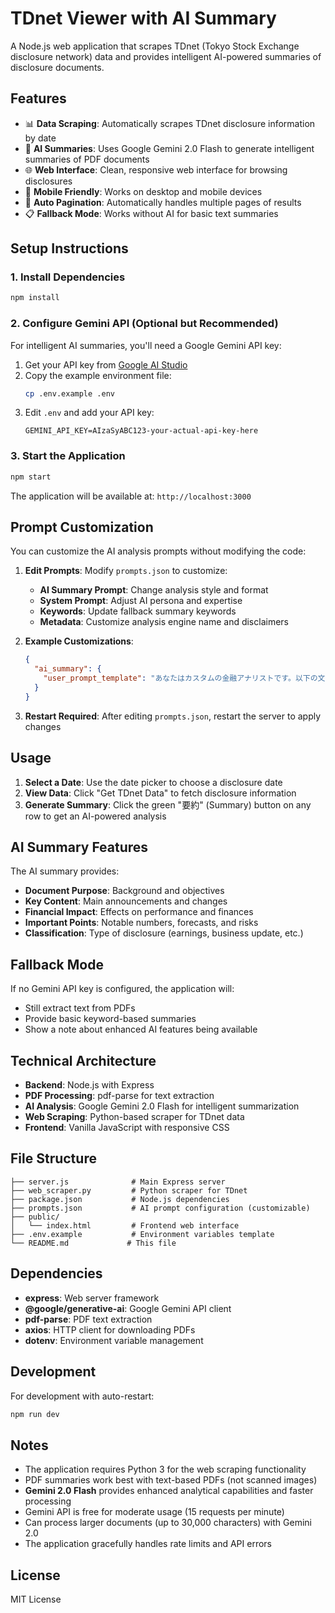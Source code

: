 # TDnet Viewer with AI Summary

A Node.js web application that scrapes TDnet (Tokyo Stock Exchange disclosure network) data and provides intelligent AI-powered summaries of disclosure documents.

## Features

- 📊 **Data Scraping**: Automatically scrapes TDnet disclosure information by date
- 🤖 **AI Summaries**: Uses Google Gemini 2.0 Flash to generate intelligent summaries of PDF documents
- 🌐 **Web Interface**: Clean, responsive web interface for browsing disclosures
- 📱 **Mobile Friendly**: Works on desktop and mobile devices
- 🔄 **Auto Pagination**: Automatically handles multiple pages of results
- 📋 **Fallback Mode**: Works without AI for basic text summaries

## Setup Instructions

### 1. Install Dependencies
```bash
npm install
```

### 2. Configure Gemini API (Optional but Recommended)

For intelligent AI summaries, you'll need a Google Gemini API key:

1. Get your API key from [Google AI Studio](https://aistudio.google.com/app/apikey)
2. Copy the example environment file:
   ```bash
   cp .env.example .env
   ```
3. Edit `.env` and add your API key:
   ```
   GEMINI_API_KEY=AIzaSyABC123-your-actual-api-key-here
   ```

### 3. Start the Application
```bash
npm start
```

The application will be available at: `http://localhost:3000`

## Prompt Customization

You can customize the AI analysis prompts without modifying the code:

1. **Edit Prompts**: Modify `prompts.json` to customize:
   - **AI Summary Prompt**: Change analysis style and format
   - **System Prompt**: Adjust AI persona and expertise
   - **Keywords**: Update fallback summary keywords
   - **Metadata**: Customize analysis engine name and disclaimers

2. **Example Customizations**:
   ```json
   {
     "ai_summary": {
       "user_prompt_template": "あなたはカスタムの金融アナリストです。以下の文書を分析してください..."
     }
   }
   ```

3. **Restart Required**: After editing `prompts.json`, restart the server to apply changes

## Usage

1. **Select a Date**: Use the date picker to choose a disclosure date
2. **View Data**: Click "Get TDnet Data" to fetch disclosure information
3. **Generate Summary**: Click the green "要約" (Summary) button on any row to get an AI-powered analysis

## AI Summary Features

The AI summary provides:
- **Document Purpose**: Background and objectives
- **Key Content**: Main announcements and changes
- **Financial Impact**: Effects on performance and finances
- **Important Points**: Notable numbers, forecasts, and risks
- **Classification**: Type of disclosure (earnings, business update, etc.)

## Fallback Mode

If no Gemini API key is configured, the application will:
- Still extract text from PDFs
- Provide basic keyword-based summaries
- Show a note about enhanced AI features being available

## Technical Architecture

- **Backend**: Node.js with Express
- **PDF Processing**: pdf-parse for text extraction
- **AI Analysis**: Google Gemini 2.0 Flash for intelligent summarization
- **Web Scraping**: Python-based scraper for TDnet data
- **Frontend**: Vanilla JavaScript with responsive CSS

## File Structure

```
├── server.js              # Main Express server
├── web_scraper.py         # Python scraper for TDnet
├── package.json           # Node.js dependencies
├── prompts.json           # AI prompt configuration (customizable)
├── public/
│   └── index.html         # Frontend web interface
├── .env.example           # Environment variables template
└── README.md             # This file
```

## Dependencies

- **express**: Web server framework
- **@google/generative-ai**: Google Gemini API client
- **pdf-parse**: PDF text extraction
- **axios**: HTTP client for downloading PDFs
- **dotenv**: Environment variable management

## Development

For development with auto-restart:
```bash
npm run dev
```

## Notes

- The application requires Python 3 for the web scraping functionality
- PDF summaries work best with text-based PDFs (not scanned images)
- **Gemini 2.0 Flash** provides enhanced analytical capabilities and faster processing
- Gemini API is free for moderate usage (15 requests per minute)
- Can process larger documents (up to 30,000 characters) with Gemini 2.0
- The application gracefully handles rate limits and API errors

## License

MIT License